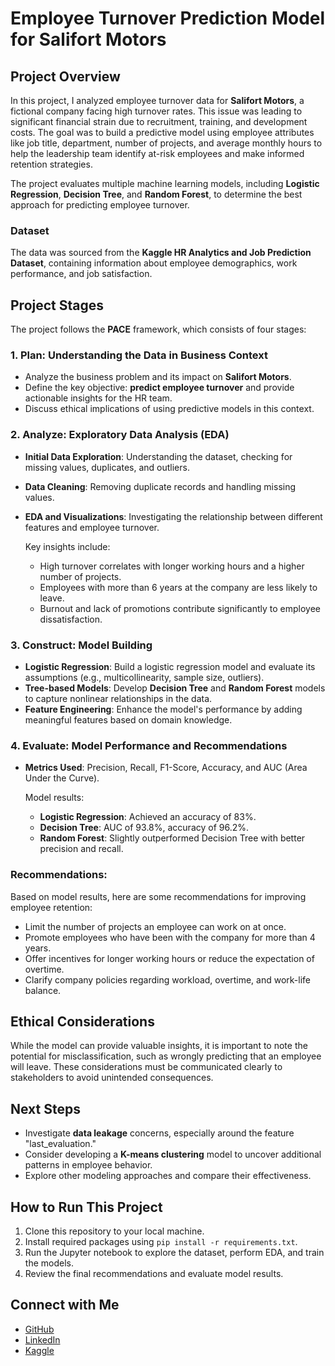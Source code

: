 # Employee Turnover Prediction Model for Salifort Motors

## Project Overview
In this project, I analyzed employee turnover data for **Salifort Motors**, a fictional company facing high turnover rates. This issue was leading to significant financial strain due to recruitment, training, and development costs. The goal was to build a predictive model using employee attributes like job title, department, number of projects, and average monthly hours to help the leadership team identify at-risk employees and make informed retention strategies.

The project evaluates multiple machine learning models, including **Logistic Regression**, **Decision Tree**, and **Random Forest**, to determine the best approach for predicting employee turnover.

### Dataset
The data was sourced from the **Kaggle HR Analytics and Job Prediction Dataset**, containing information about employee demographics, work performance, and job satisfaction.

## Project Stages
The project follows the **PACE** framework, which consists of four stages:

### 1. Plan: Understanding the Data in Business Context
- Analyze the business problem and its impact on **Salifort Motors**.
- Define the key objective: **predict employee turnover** and provide actionable insights for the HR team.
- Discuss ethical implications of using predictive models in this context.

### 2. Analyze: Exploratory Data Analysis (EDA)
- **Initial Data Exploration**: Understanding the dataset, checking for missing values, duplicates, and outliers.
- **Data Cleaning**: Removing duplicate records and handling missing values.
- **EDA and Visualizations**: Investigating the relationship between different features and employee turnover.
  
  Key insights include:
  - High turnover correlates with longer working hours and a higher number of projects.
  - Employees with more than 6 years at the company are less likely to leave.
  - Burnout and lack of promotions contribute significantly to employee dissatisfaction.

### 3. Construct: Model Building
- **Logistic Regression**: Build a logistic regression model and evaluate its assumptions (e.g., multicollinearity, sample size, outliers).
- **Tree-based Models**: Develop **Decision Tree** and **Random Forest** models to capture nonlinear relationships in the data.
- **Feature Engineering**: Enhance the model's performance by adding meaningful features based on domain knowledge.

### 4. Evaluate: Model Performance and Recommendations
- **Metrics Used**: Precision, Recall, F1-Score, Accuracy, and AUC (Area Under the Curve).
  
  Model results:
  - **Logistic Regression**: Achieved an accuracy of 83%.
  - **Decision Tree**: AUC of 93.8%, accuracy of 96.2%.
  - **Random Forest**: Slightly outperformed Decision Tree with better precision and recall.

### Recommendations:
Based on model results, here are some recommendations for improving employee retention:
- Limit the number of projects an employee can work on at once.
- Promote employees who have been with the company for more than 4 years.
- Offer incentives for longer working hours or reduce the expectation of overtime.
- Clarify company policies regarding workload, overtime, and work-life balance.

## Ethical Considerations
While the model can provide valuable insights, it is important to note the potential for misclassification, such as wrongly predicting that an employee will leave. These considerations must be communicated clearly to stakeholders to avoid unintended consequences.

## Next Steps
- Investigate **data leakage** concerns, especially around the feature "last_evaluation."
- Consider developing a **K-means clustering** model to uncover additional patterns in employee behavior.
- Explore other modeling approaches and compare their effectiveness.

## How to Run This Project
1. Clone this repository to your local machine.
2. Install required packages using `pip install -r requirements.txt`.
3. Run the Jupyter notebook to explore the dataset, perform EDA, and train the models.
4. Review the final recommendations and evaluate model results.

## Connect with Me
- [GitHub](https://github.com/your-github-profile)
- [LinkedIn](https://linkedin.com/in/your-linkedin-profile)
- [Kaggle](https://www.kaggle.com/your-kaggle-profile)

